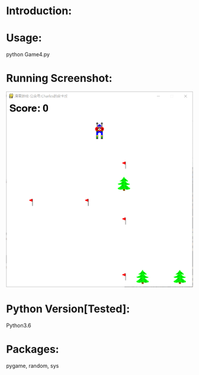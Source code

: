 # Introduction:

# Usage:
python Game4.py
# Running Screenshot:
![img](Screenshot.png)
# Python Version[Tested]:
Python3.6
# Packages:
pygame, random, sys